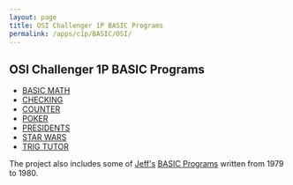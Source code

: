 ```yaml
---
layout: page
title: OSI Challenger 1P BASIC Programs
permalink: /apps/c1p/BASIC/OSI/
---
```


OSI Challenger 1P BASIC Programs
--------------------------------

- [BASIC MATH](math/)
- [CHECKING](checking/)
- [COUNTER](counter/)
- [POKER](poker/)
- [PRESIDENTS](presidents/)
- [STAR WARS](starwars/)
- [TRIG TUTOR](trigtutor/)

The project also includes some of [Jeff's](http://jeffpar.com) [BASIC Programs](../jeffpar/) written
from 1979 to 1980.
